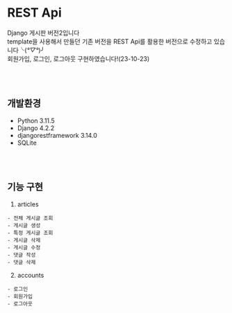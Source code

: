# REST Api
Django 게시판 버전2입니다<br>
template을 사용해서 만들던 기존 버전을 REST Api를 활용한 버전으로 수정하고 있습니다╰(*°▽°*)╯<br>
회원가입, 로그인, 로그아웃 구현하였습니다!(23-10-23)<br>

<br>
<br>

## 개발환경
- Python 3.11.5
- Django 4.2.2
- djangorestframework 3.14.0
- SQLite

<br>
<br>

## 기능 구현
1. articles
```
- 전체 게시글 조회
- 게시글 생성
- 특정 게시글 조회
- 게시글 삭제 
- 게시글 수정
- 댓글 작성
- 댓글 삭제
```

2. accounts
```
- 로그인 
- 회원가입
- 로그아웃
```
